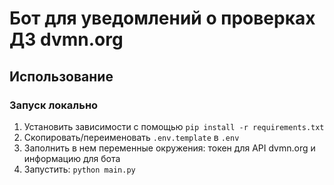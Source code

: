 # Бот для уведомлений о проверках ДЗ dvmn.org

## Использование

### Запуск локально

1. Установить зависимости с помощью `pip install -r requirements.txt`
1. Скопировать/переименовать `.env.template` в `.env`
1. Заполнить в нем переменные окружения: токен для API dvmn.org и информацию для бота
1. Запустить: `python main.py`
